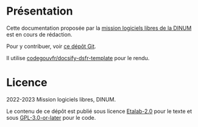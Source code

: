 # Présentation

Cette documentation proposée par la [mission logiciels libres de la
DINUM](https://code.gouv.fr) est en cours de rédaction.

Pour y contribuer, voir [ce dépôt
Git](https://git.sr.ht/~codegouvfr/documentation).

Il utilise
[codegouvfr/docsify-dsfr-template](https://github.com/codegouvfr/docsify-dsfr-template)
pour le rendu.

# Licence

2022-2023 Mission logiciels libres, DINUM.

Le contenu de ce dépôt est publié sous licence
[Etalab-2.0](LICENSES/Etalab-2.0.md) pour le texte et sous
[GPL-3.0-or-later](LICENSES/GPL-3.0-or-later.txt) pour le code.
